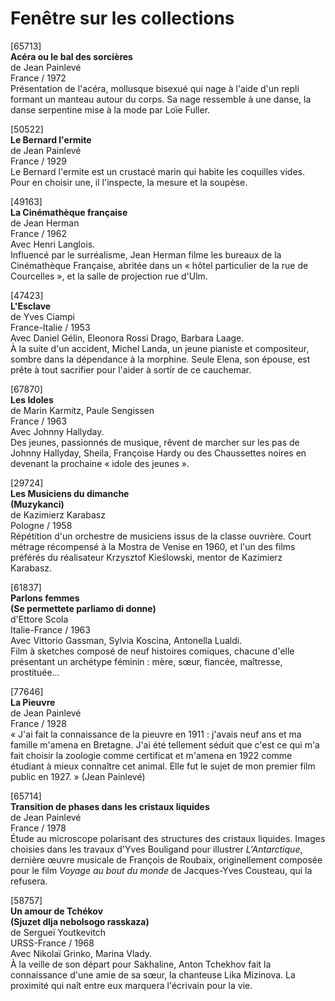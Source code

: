# Fenêtre sur les collections

[65713]  
**Acéra ou le bal des sorcières**  
de Jean Painlevé  
France / 1972  
Présentation de l'acéra, mollusque bisexué qui nage à l'aide d'un repli formant un manteau autour du corps. Sa nage ressemble à une danse, la danse serpentine mise à la mode par Loïe Fuller.

[50522]  
**Le Bernard l'ermite**  
de Jean Painlevé  
France / 1929  
Le Bernard l'ermite est un crustacé marin qui habite les coquilles vides. Pour en choisir une, il l'inspecte, la mesure et la soupèse.

[49163]  
**La Cinémathèque française**  
de Jean Herman  
France / 1962  
Avec Henri Langlois.  
Influencé par le surréalisme, Jean Herman filme les bureaux de la Cinémathèque Française, abritée dans un « hôtel particulier de la rue de Courcelles », et la salle de projection rue d'Ulm.

[47423]  
**L'Esclave**  
de Yves Ciampi  
France-Italie / 1953  
Avec Daniel Gélin, Eleonora Rossi Drago, Barbara Laage.  
À la suite d'un accident, Michel Landa, un jeune pianiste et compositeur, sombre dans la dépendance à la morphine. Seule Elena, son épouse, est prête à tout sacrifier pour l'aider à sortir de ce cauchemar.

[67870]  
**Les Idoles**  
de Marin Karmitz, Paule Sengissen  
France / 1963  
Avec Johnny Hallyday.  
Des jeunes, passionnés de musique, rêvent de marcher sur les pas de Johnny Hallyday, Sheila, Françoise Hardy ou des Chaussettes noires en devenant la prochaine « idole des jeunes ».

[29724]  
**Les Musiciens du dimanche**  
**(Muzykanci)**  
de Kazimierz Karabasz  
Pologne / 1958  
Répétition d'un orchestre de musiciens issus de la classe ouvrière. Court métrage récompensé à la Mostra de Venise en 1960, et l'un des films préférés du réalisateur Krzysztof Kieślowski, mentor de Kazimierz Karabasz.

[61837]  
**Parlons femmes**  
**(Se permettete parliamo di donne)**  
d'Ettore Scola  
Italie-France / 1963  
Avec Vittorio Gassman, Sylvia Koscina, Antonella Lualdi.  
Film à sketches composé de neuf histoires comiques, chacune d'elle présentant un archétype féminin : mère, sœur, fiancée, maîtresse, prostituée...

[77646]  
**La Pieuvre**  
de Jean Painlevé  
France / 1928  
« J'ai fait la connaissance de la pieuvre en 1911 : j'avais neuf ans et ma famille m'amena en Bretagne. J'ai été tellement séduit que c'est ce qui m'a fait choisir la zoologie comme certificat et m'amena en 1922 comme étudiant à mieux connaître cet animal. Elle fut le sujet de mon premier film public en 1927. » (Jean Painlevé)

[65714]  
**Transition de phases dans les cristaux liquides**  
de Jean Painlevé  
France / 1978  
Étude au microscope polarisant des structures des cristaux liquides. Images choisies dans les travaux d'Yves Bouligand pour illustrer _L'Antarctique_, dernière œuvre musicale de François de Roubaix, originellement composée pour le film _Voyage au bout du monde_ de Jacques-Yves Cousteau, qui la refusera.

[58757]  
**Un amour de Tchékov**  
**(Sjuzet dlja nebolsogo rasskaza)**  
de Sergueï Youtkevitch  
URSS-France / 1968  
Avec Nikolaï Grinko, Marina Vlady.  
À la veille de son départ pour Sakhaline, Anton Tchekhov fait la connaissance d'une amie de sa sœur, la chanteuse Lika Mizinova. La proximité qui naît entre eux marquera l'écrivain pour la vie.

